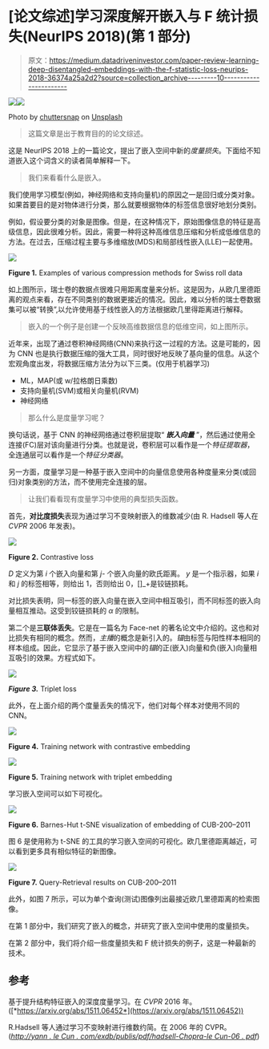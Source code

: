 # [论文综述]学习深度解开嵌入与 F 统计损失(NeurIPS 2018)(第 1 部分)

> 原文：<https://medium.datadriveninvestor.com/paper-review-learning-deep-disentangled-embeddings-with-the-f-statistic-loss-neurips-2018-36374a25a2d2?source=collection_archive---------10----------------------->

[![](img/400ed1383ab7707f8056a1f0cbb0c3ed.png)](http://www.track.datadriveninvestor.com/1B9E)![](img/d53a17526accd4b5b070121e856727ce.png)

Photo by [chuttersnap](https://unsplash.com/photos/WY70Ay0WHRg?utm_source=unsplash&utm_medium=referral&utm_content=creditCopyText) on [Unsplash](https://unsplash.com/search/photos/structure?utm_source=unsplash&utm_medium=referral&utm_content=creditCopyText)

> 这篇文章是出于教育目的的论文综述。

这是 NeurIPS 2018 上的一篇论文，提出了嵌入空间中新的*度量损失*。下面给不知道嵌入这个词含义的读者简单解释一下。

> 我们来看看什么是嵌入。

我们使用学习模型(例如，神经网络和支持向量机)的原因之一是回归或分类对象。如果首要目的是对物体进行分类，那么就要根据物体的标签信息很好地划分类别。

例如，假设要分类的对象是图像。但是，在这种情况下，原始图像信息的特征是高级信息，因此很难分析。因此，需要一种将这种高维信息压缩和分析成低维信息的方法。在过去，压缩过程主要与多维缩放(MDS)和局部线性嵌入(LLE)一起使用。

![](img/f86b4b030ca22ff035803247702f1b0d.png)

**Figure 1.** Examples of various compression methods for Swiss roll data

如上图所示，瑞士卷的数据点很难只用距离度量来分析。这是因为，从欧几里德距离的观点来看，存在不同类别的数据更接近的情况。因此，难以分析的瑞士卷数据集可以被“转换”,以允许使用基于线性嵌入的方法根据欧几里得距离进行解释。

> 嵌入的一个例子是创建一个反映高维数据信息的低维空间，如上图所示。

近年来，出现了通过卷积神经网络(CNN)来执行这一过程的方法。这是可能的，因为 CNN 也是执行数据压缩的强大工具，同时很好地反映了基向量的信息。从这个宏观角度出发，将数据压缩方法分为以下三类。(仅用于机器学习)

*   ML，MAP(或 w/拉格朗日乘数)
*   支持向量机(SVM)或相关向量机(RVM)
*   神经网络

> 那么什么是度量学习呢？

换句话说，基于 CNN 的神经网络通过卷积层提取“ ***嵌入向量*** ”，然后通过使用全连接(FC)层对该向量进行分类。也就是说，卷积层可以看作是一个*特征提取器*，全连通层可以看作是一个*特征分类器*。

另一方面，度量学习是一种基于嵌入空间中的向量信息使用各种度量来分类(或回归)对象类别的方法，而不使用完全连接的层。

> 让我们看看现有度量学习中使用的典型损失函数。

首先，**对比度损失**表现为通过学习不变映射嵌入的维数减少(由 R. Hadsell 等人在 *CVPR* 2006 年发表)。

![](img/0537bc174af30fa5695d72efd1a0b7d4.png)

**Figure 2.** Contrastive loss

*D* 定义为第 *i* 个嵌入向量和第 *j-* 个嵌入向量的欧氏距离。 *y* 是一个指示器，如果 *i* 和 *j* 的标签相等，则给出 1，否则给出 0，[]_+是铰链损耗。

对比损失表明，同一标签的嵌入向量在嵌入空间中相互吸引，而不同标签的嵌入向量相互推动。这受到铰链损耗的 *α* 的限制。

第二个是**三联体丢失**。它是在一篇名为 Face-net 的著名论文中介绍的。这也和对比损失有相同的概念。然而，*主播*的概念是新引入的。*锚*由标签与阳性样本相同的样本组成。因此，它显示了基于嵌入空间中的*锚*的正(嵌入)向量和负(嵌入)向量相互吸引的效果。方程式如下。

![](img/e9b4a96ca2bdde7a97da0a102772722f.png)

***Figure 3.*** Triplet loss

此外，在上面介绍的两个度量丢失的情况下，他们对每个样本对使用不同的 CNN。

![](img/a52b33df7d833d318c7a0b981d89eef6.png)

**Figure 4.** Training network with contrastive embedding

![](img/e69aa309e234efc2d75d80fc6a8b61b4.png)

**Figure 5.** Training network with triplet embedding

学习嵌入空间可以如下可视化。

![](img/0fb02c8372fe160204b5ee6691feb23e.png)

**Figure 6.** Barnes-Hut t-SNE visualization of embedding of CUB-200–2011

图 6 是使用称为 t-SNE 的工具的学习嵌入空间的可视化。欧几里德距离越近，可以看到更多具有相似特征的新图像。

![](img/0c1faa35af8a533bc3ce3c8614eeec30.png)

**Figure 7.** Query-Retrieval results on CUB-200–2011

此外，如图 7 所示，可以为单个查询(测试)图像列出最接近欧几里德距离的检索图像。

在第 1 部分中，我们研究了嵌入的概念，并研究了嵌入空间中使用的度量损失。

在第 2 部分中，我们将介绍一些度量损失和 F 统计损失的例子，这是一种最新的技术。

## 参考

基于提升结构特征嵌入的深度度量学习。在 *CVPR* 2016 年。([*https://arxiv.org/abs/1511.06452*](https://arxiv.org/abs/1511.06452))

R.Hadsell 等人通过学习不变映射进行维数约简。在 2006 年的 CVPR。([*http://yann . le Cun . com/exdb/publis/pdf/hadsell-Chopra-le Cun-06 . pdf*](http://yann.lecun.com/exdb/publis/pdf/hadsell-chopra-lecun-06.pdf))